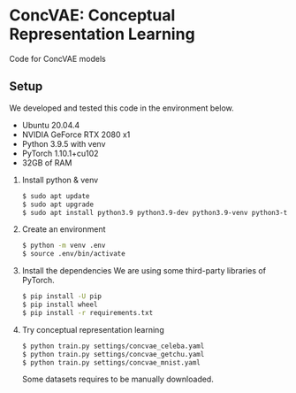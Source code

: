 # ConcVAE: Conceptual Representation Learning

Code for ConcVAE models

## Setup
We developed and tested this code in the environment below.
- Ubuntu 20.04.4
- NVIDIA GeForce RTX 2080 x1
- Python 3.9.5 with venv
- PyTorch 1.10.1+cu102
- 32GB of RAM

1. Install python & venv
    ```bash
    $ sudo apt update
    $ sudo apt upgrade
    $ sudo apt install python3.9 python3.9-dev python3.9-venv python3-tk
    ```
2. Create an environment
    ```bash
    $ python -m venv .env
    $ source .env/bin/activate
    ```
3. Install the dependencies
    We are using some third-party libraries of PyTorch.
    ```bash
    $ pip install -U pip
    $ pip install wheel
    $ pip install -r requirements.txt
    ```
4. Try conceptual representation learning
    ```bash
    $ python train.py settings/concvae_celeba.yaml
    $ python train.py settings/concvae_getchu.yaml
    $ python train.py settings/concvae_mnist.yaml
    ```
    Some datasets requires to be manually downloaded.